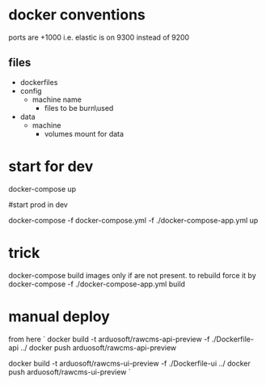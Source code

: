 # docker conventions

ports are +1000 i.e. elastic is on 9300 instead of 9200

## files

- dockerfiles
- config
  - machine name
    - files to be burn\used
- data
  - machine
    - volumes mount for data

# start for dev

docker-compose up

#start prod in dev

docker-compose -f docker-compose.yml -f ./docker-compose-app.yml up

# trick

docker-compose build images only if are not present. to rebuild force it by docker-compose -f ./docker-compose-app.yml build

# manual deploy

from here
`
docker build -t arduosoft/rawcms-api-preview -f ./Dockerfile-api ../
docker push arduosoft/rawcms-api-preview

docker build -t arduosoft/rawcms-ui-preview -f ./Dockerfile-ui ../
docker push arduosoft/rawcms-ui-preview
`
